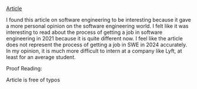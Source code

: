 [Article](https://hbr.org/2021/07/career-crush-what-is-it-like-to-be-a-software-engineer)

I found this article on software engineering to be interesting because it gave a more personal opinion on the software engineering world. I felt like it was interesting to read about the process of getting a job in software engineering in 2021 because it is quite different now. I feel like the article does not represent the process of getting a job in SWE in 2024 accurately. In my opinion, it is much more difficult to intern at a company like Lyft, at least for an average student. 

Proof Reading:

Article is free of typos
